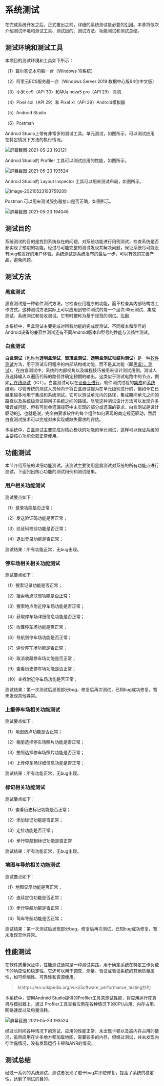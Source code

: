 # 系统测试

在完成系统开发之后，正式推出之前，详细的系统测试是必要的[引用](学伴引用15)。本章将依次介绍测试环境和测试工具、测试目的、测试方法、功能测试和测试总结。

## 测试环境和测试工具

本项目的测试环境和工具如下所示：

（1）戴尔笔记本电脑一台（Windows 10系统）

（2）阿里云ECS服务器一台（Windows Server 2019 数据中心版64位中文版）

（3）小米 cc9（API 30）和华为 nova5 pro（API 29） 真机

（4）Pixel 4xl（API 29）和 Pixel xl（API 29）Android模拟器

（5）Android Studio

（6）Postman

Android Studio上带有非常多的测试工具。单元测试，如图所示，可以测试应用在特定情况下方法的执行情况。

![屏幕截图 2021-05-23 193121](http://img.inaction.fun/static/73470.png)

Android Studio的 Profiler 工具可以测试应用的性能，如图所示。

![屏幕截图 2021-05-23 193524](http://img.inaction.fun/static/14475.png)

Android Studio的 Layout Inspector 工具可以用来测试布局，如图所示。

![image-20210523193759209](http://img.inaction.fun/static/80817.png)

Postman 可以用来测试服务器接口是否正确，如图所示。

![屏幕截图 2021-05-23 194046](http://img.inaction.fun/static/93740.png)

## 测试目的

系统测试的目的是找到系统存在的问题，对系统功能进行用例测试，检查系统是否都实现了预期的功能。经过尽可能完整的测试发现并解决问题，保证系统尽可能没有bug和友好的用户体验。系统测试是系统发布的最后一步，可以有效的完善产品，避免问题。

## 测试方法

### 黑盒测试

黑盒测试是一种软件测试方法，它检查应用程序的功能，而不检查其内部结构或工作方式。这种测试方法实际上可以应用到软件测试的每一个层次:单元测试、集成测试、系统测试和验收测试。它有时被称为基于规范的测试。[引用](https://en.wikipedia.org/wiki/Black-box_testing)

本系统中，黑盒测试主要完成对所有功能的完成度测试、不同版本和型号的Android设备的兼容性测试还有不同Android版本和型号的性能与流畅性测试。

### 白盒测试

**白盒测试**（也称为**透明盒测试**，**玻璃盒测试**，**透明盒测试**和**结构测试**）是一种[软件测试](https://en.wikipedia.org/wiki/Software_testing)方法，用于测试应用程序的内部结构或功能，而不是其功能（即[黑盒）。测试](https://en.wikipedia.org/wiki/Black-box_testing)）。在白盒测试中，系统的内部视角以及编程技巧被用来设计测试用例。测试人员选择输入以遍历代码的路径并确定预期的输出。这类似于测试电路中的节点，例如[，在线测试](https://en.wikipedia.org/wiki/In-circuit_test)（ICT）。白盒测试可以在[设备上进行](https://en.wikipedia.org/wiki/Unit_testing)，软件测试过程的[集成](https://en.wikipedia.org/wiki/Integration_testing)和[系统](https://en.wikipedia.org/wiki/System_testing)级别。尽管传统的测试人员倾向于将白盒测试视为在单元级别进行的，但如今它已越来越多地用于集成和系统测试。它可以测试单元内的路径，集成期间单元之间的路径以及系统级测试期间子系统之间的路径。尽管这种测试设计方法可以发现许多错误或问题，但有可能会遗漏规范中未实现的部分或遗漏的要求。白盒测试是设计驱动的[1](https://en.wikipedia.org/wiki/White-box_testing)，也就是说，完全由要求软件的每个组件如何表现的商定规范驱动，然后白盒测试技术可以完成对未实现或缺失需求的评估。

本系统中，白盒测试主要完成对核心模块的功能的单元测试，这样可以保证系统的主要核心功能全部正常使用。

## 功能测试

本节介绍系统的详细功能测试。该测试主要使用黑盒测试对系统的所有功能点进行测试。下面列出核心功能的测试用例和测试结果。

### 用户相关功能测试

测试要点如下：

（1）登录功能是否正常；

（2）发送验证码功能是否正常；

（3）验证码校验功能是否正常；

（4）退出登录功能是否正常；

测试结果：所有功能正常，无bug出现。	

### 停车场相关相关功能测试

测试要点如下：

（1）搜索记录功能是否正常；

（2）搜索地点联想功能是否正常；

（3）搜索地点附近停车场功能是否正常；

（4）获取停车场详细信息功能是否正常；

（5）收藏停车场功能是否正常；

（6）导航到停车场功能是否正常；

（7）评价停车场功能是否正常；

（8）取消收藏停车场功能是否正常；

（9）查看历史停车场功能是否正常；

（10）查找附近停车场功能是否正常；

测试结果：第一次测试后发现部分bug，修复后再次测试，已知bug成功修复，暂未发现其他异常。

### 上报停车场相关功能测试

测试要点如下：

（1）地图选点功能是否正常；

（2）相册选择停车场照片功能是否正常；

（3）拍照选择停车场照片功能是否正常；

（4）上传停车场详细信息功能是否正常；

测试结果：所有功能正常，无bug出现。	

### 标记相关功能测试

测试要点如下：

（1）查看历史标记功能是否正常；

（2）添加标记功能是否正常；

（3）定位功能是否正常；

（4）步行导航到标记功能是否正常

测试结果：所有功能正常，无bug出现。	

### 地图与导航相关功能测试

测试要点如下：

（1）地图显示功能是否正常；

（2）连续定位功能是否正常；

（3）步行导航功能是否正常；

（4）驾车导航功能是否正常；

测试结果：第一次测试后发现部分bug，修复后再次测试，已知bug成功修复，暂未发现其他异常。

## 性能测试

在软件质量保证中，性能测试通常是一种测试实践，用于确定系统在特定工作负载下的响应性和稳定性。它还可以用于调查、测量、验证或验证系统的其他质量属性，如可伸缩性、可靠性和资源使用。

> 从https://en.wikipedia.org/wiki/Software_performance_testing抄的

本系统中，使用Android Studio提供的Profiler工具来测试性能，将应用运行在真机与模拟器上，通过 Profiler工具查看应用在各种情况下的CPU占用、内存占用、网络速度以及电量消耗。

![屏幕截图 2021-05-23 193524](http://img.inaction.fun/static/14475.png)

经过长时间各种情况下的测试，应用的性能正常，未出现卡顿以及高内存占用的情况，虽然应用在许多地方都加载地图，需要较多的内存，但经过测试，并未发现内存泄露情况，没有发现运行卡顿和ANR的情况。

## 测试总结

经过一系列的系统测试，测试者发现了若干bug并即使修复，提高了系统的稳定性，达到了测试的目的。